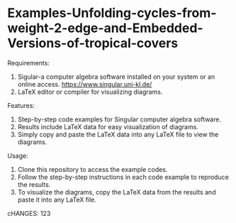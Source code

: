 # Examples-Unfolding-cycles-from-weight-2-edge-and-Embedded-Versions-of-tropical-covers
Requirements: 
1. Sigular-a computer algebra software installed on your system or an online access.
   https://www.singular.uni-kl.de/
2. LaTeX editor or compiler for visualizing diagrams.

Features:
1. Step-by-step code examples for Singular computer algebra software.
2. Results include LaTeX data for easy visualization of diagrams.
3. Simply copy and paste the LaTeX data into any LaTeX file to view the diagrams.

Usage:
1. Clone this repository to access the example codes.
2. Follow the step-by-step instructions in each code example to reproduce the results.
3. To visualize the diagrams, copy the LaTeX data from the results and paste it into any LaTeX file.

cHANGES: 
123
